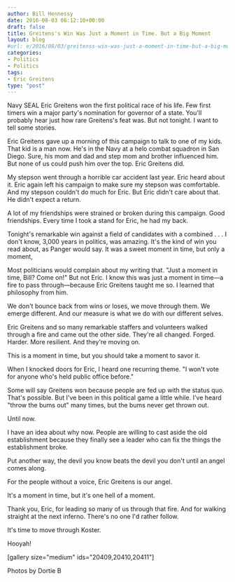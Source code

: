 ```yaml
---
author: Bill Hennessy
date: 2016-08-03 06:12:10+00:00
draft: false
title: Greitens's Win Was Just a Moment in Time. But a Big Moment
layout: blog
#url: e/2016/08/03/greitenss-win-was-just-a-moment-in-time-but-a-big-moment/
categories:
- Politics
- Politics
tags:
- Eric Greitens
type: "post"
---
```


Navy SEAL Eric Greitens won the first political race of his life. Few first timers win a major party's nomination for governor of a state. You'll probably hear just how rare Greitens's feat was. But not tonight. I want to tell some stories.

Eric Greitens gave up a morning of this campaign to talk to one of my kids. That kid is a man now. He's in the Navy at a helo combat squadron in San Diego. Sure, his mom and dad and step mom and brother influenced him. But none of us could push him over the top. Eric Greitens did.

My stepson went through a horrible car accident last year. Eric heard about it. Eric again left his campaign to make sure my stepson was comfortable. And my stepson couldn't do much for Eric. But Eric didn't care about that. He didn't expect a return.

A lot of my friendships were strained or broken during this campaign. Good friendships. Every time I took a stand for Eric, he had my back.

Tonight's remarkable win against a field of candidates with a combined . . . I don't know, 3,000 years in politics, was amazing. It's the kind of win you read about, as Panger would say. It was a sweet moment in time, but only a moment,

Most politicians would complain about my writing that. "Just a moment in time, Bill? Come on!" But not Eric. I know this was just a moment in time—a fire to pass through—because Eric Greitens taught me so. I learned that philosophy from him.

We don't bounce back from wins or loses, we move through them. We emerge different. And our measure is what we do with our different selves.

Eric Greitens and so many remarkable staffers and volunteers walked through a fire and came out the other side. They're all changed. Forged. Harder. More resilient. And they're moving on.

This is a moment in time, but you should take a moment to savor it.

When I knocked doors for Eric, I heard one recurring theme. "I won't vote for anyone who's held public office before."

Some will say Greitens won because people are fed up with the status quo. That's possible. But I've been in this political game a little while. I've heard "throw the bums out" many times, but the bums never get thrown out.

Until now.

I have an idea about why now. People are willing to cast aside the old establishment because they finally see a leader who can fix the things the establishment broke.

Put another way, the devil you know beats the devil you don't until an angel comes along.

For the people without a voice, Eric Greitens is our angel.

It's a moment in time, but it's one hell of a moment.

Thank you, Eric, for leading so many  of us through that fire. And for walking straight at the next inferno. There's no one I'd rather follow.

It's time to move through Koster.

Hooyah!

[gallery size="medium" ids="20409,20410,20411"]

Photos by Dortie B
